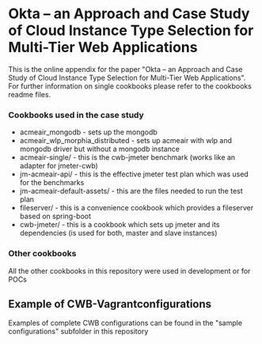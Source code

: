 # Okta – an Approach and Case Study of Cloud Instance Type Selection for Multi-Tier Web Applications
This is the online appendix for the paper "Okta – an Approach and Case Study of Cloud Instance Type Selection for Multi-Tier Web Applications". For further information on single cookbooks please refer to the cookbooks readme files.

### Cookbooks used in the case study
* acmeair_mongodb - sets up the mongodb
* acmeair_wlp_morphia_distributed - sets up acmeair with wlp and mongodb driver but without a mongodb instance
* acmeair-single/ - this is the cwb-jmeter benchmark (works like an adapter for jmeter-cwb)
* jm-acmeair-api/ - this is the effective jmeter test plan which was used for the benchmarks
* jm-acmeair-default-assets/ - this are the files needed to run the test plan
* fileserver/ - this is a convenience cookbook which provides a fileserver based on spring-boot
* cwb-jmeter/ - this is a cookbook which sets up  jmeter and its dependencies (is used for both, master and slave instances)
 
### Other cookbooks
All the other cookbooks in this repository were used in development or for POCs

## Example of CWB-Vagrantconfigurations
Examples of complete CWB configurations can be found in the "sample configurations" subfolder in this repository